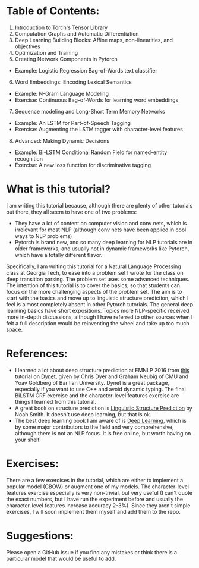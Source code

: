 # Table of Contents:
1. Introduction to Torch's Tensor Library
2. Computation Graphs and Automatic Differentiation
3. Deep Learning Building Blocks: Affine maps, non-linearities, and objectives
4. Optimization and Training
5. Creating Network Components in Pytorch
  * Example: Logistic Regression Bag-of-Words text classifier
6. Word Embeddings: Encoding Lexical Semantics
  * Example: N-Gram Language Modeling
  * Exercise: Continuous Bag-of-Words for learning word embeddings
7. Sequence modeling and Long-Short Term Memory Networks
  * Example: An LSTM for Part-of-Speech Tagging
  * Exercise: Augmenting the LSTM tagger with character-level features
8. Advanced: Making Dynamic Decisions
  * Example: Bi-LSTM Conditional Random Field for named-entity recognition
  * Exercise: A new loss function for discriminative tagging

# What is this tutorial?
I am writing this tutorial because, although there are plenty of other tutorials out there, they all seem to have one of two problems:
* They have a lot of content on computer vision and conv nets, which is irrelevant for most NLP (although conv nets have been applied in cool ways to NLP problems)
* Pytorch is brand new, and so many deep learning for NLP tutorials are in older frameworks, and usually not in dynamic frameworks like Pytorch, which have a totally different flavor.

Specifically, I am writing this tutorial for a Natural Language Processing class at Georgia Tech, to ease into a problem set I wrote for the class on deep transition parsing.
The problem set uses some advanced techniques.  The intention of this tutorial is to cover the basics, so that students can focus on the more challenging aspects of the problem set.
The aim is to start with the basics and move up to linguistic structure prediction, which I feel is almost completely absent in other Pytorch tutorials.
The general deep learning basics have short expositions.  Topics more NLP-specific received more in-depth discussions, although I have referred to other sources when I felt a full description would be reinventing the wheel and take up too much space.

# References:
* I learned a lot about deep structure prediction at EMNLP 2016 from [this](https://github.com/clab/dynet_tutorial_examples) tutorial on [Dynet](http://dynet.readthedocs.io/en/latest/), given by Chris Dyer and Graham Neubig of CMU and Yoav Goldberg of Bar Ilan University.  Dynet is a great package, especially if you want to use C++ and avoid dynamic typing.  The final BiLSTM CRF exercise and the character-level features exercise are things I learned from this tutorial.
* A great book on structure prediction is [Linguistic Structure Prediction](https://www.amazon.com/Linguistic-Structure-Prediction-Synthesis-Technologies/dp/1608454053/ref=sr_1_1?ie=UTF8&qid=1489510387&sr=8-1&keywords=Linguistic+Structure+Prediction) by Noah Smith.  It doesn't use deep learning, but that is ok.
* The best deep learning book I am aware of is [Deep Learning](http://deeplearningbook.org), which is by some major contributors to the field and very comprehensive, although there is not an NLP focus.  It is free online, but worth having on your shelf.

# Exercises:
There are a few exercises in the tutorial, which are either to implement a popular model (CBOW) or augment one of my models.
The character-level features exercise especially is very non-trivial, but very useful (I can't quote the exact numbers, but I have run the experiment before and usually the character-level features increase accuracy 2-3%).
Since they aren't simple exercises, I will soon implement them myself and add them to the repo.

# Suggestions:
Please open a GitHub issue if you find any mistakes or think there is a particular model that would be useful to add.
